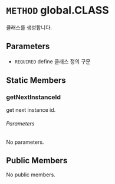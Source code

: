 # `METHOD` global.CLASS
클래스를 생성합니다.

## Parameters
* `REQUIRED` define	클래스  정의 구문

## Static Members

### getNextInstanceId
get next instance id.
###### Parameters
No parameters.

## Public Members
No public members.

